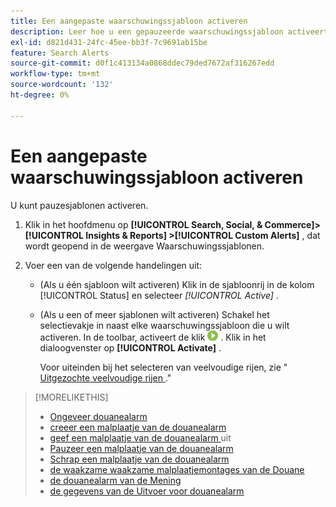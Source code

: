 ```yaml
---
title: Een aangepaste waarschuwingssjabloon activeren
description: Leer hoe u een gepauzeerde waarschuwingssjabloon activeert.
exl-id: d821d431-24fc-45ee-bb3f-7c9691ab15be
feature: Search Alerts
source-git-commit: d0f1c413134a0868ddec79ded7672af316267edd
workflow-type: tm+mt
source-wordcount: '132'
ht-degree: 0%

---
```


# Een aangepaste waarschuwingssjabloon activeren

U kunt pauzesjablonen activeren.

1. Klik in het hoofdmenu op **[!UICONTROL Search, Social, & Commerce]> [!UICONTROL Insights & Reports] >[!UICONTROL Custom Alerts]** , dat wordt geopend in de weergave Waarschuwingssjablonen.

1. Voer een van de volgende handelingen uit:

   * (Als u één sjabloon wilt activeren) Klik in de sjabloonrij in de kolom [!UICONTROL Status] en selecteer *[!UICONTROL Active]* .

   * (Als u een of meer sjablonen wilt activeren) Schakel het selectievakje in naast elke waarschuwingssjabloon die u wilt activeren. In de toolbar, activeert de klik ![&#128279;](/help/search-social-commerce/assets/activate.png " ") . Klik in het dialoogvenster op **[!UICONTROL Activate]** .

     Voor uiteinden bij het selecteren van veelvoudige rijen, zie &quot;[ Uitgezochte veelvoudige rijen ](/help/search-social-commerce/common-tasks/navigation-editing-selection/multiple-rows-select.md).&quot;

>[!MORELIKETHIS]
>
>* [ Ongeveer douanealarm ](alert-about.md)
>* [ creeer een malplaatje van de douanealarm ](alert-template-create.md)
>* [ geef een malplaatje van de douanealarm ](alert-template-edit.md) uit
>* [ Pauzeer een malplaatje van de douanealarm ](alert-template-pause.md)
>* [ Schrap een malplaatje van de douanealarm ](alert-template-delete.md)
>* [ de waakzame waakzame malplaatjemontages van de Douane ](alert-template-settings.md)
>* [ de douanealarm van de Mening ](alert-view.md)
>* [ de gegevens van de Uitvoer voor douanealarm ](alert-export-data.md)
